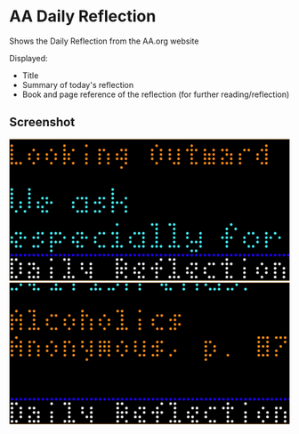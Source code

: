 # AA Daily Reflection

Shows the Daily Reflection from the AA.org website

Displayed:

- Title
- Summary of today's reflection
- Book and page reference of the reflection (for further reading/reflection)

## Screenshot

![](aadailyreflect-1.png)
![](aadailyreflect-2.png)